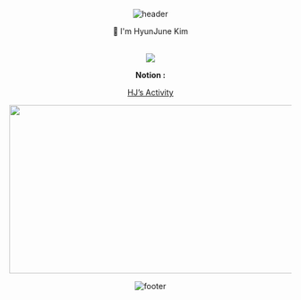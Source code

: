

<div align="center">
  
  ![header](https://capsule-render.vercel.app/api?type=egg&color=timeAuto&height=100&section=header&text=HyunJune%20Kim&fontSize=50)
  
👋 I'm HyunJune Kim<br><br>
<!-- <b>Skills :</b><br> -->

<!-- <div style="display:flex">
  <img alt="Html" src ="https://img.shields.io/badge/HTML-E34F26?&style=for-the-badge&logo=HTML5&logoColor=white"/>
  <img alt="Css" src ="https://img.shields.io/badge/CSS-1572B6?&style=for-the-badge&logo=CSS5&logoColor=white"/>
  <img alt="JavaScript" src ="https://img.shields.io/badge/JavaScript-F7DF1E?&style=for-the-badge&logo=JavaScript&logoColor=white"/>
  <img alt="jQuery" src ="https://img.shields.io/badge/jQuery-0769AD?&style=for-the-badge&logo=jQuery&logoColor=white"/>
<div> -->
  
<!-- <div>
  <img alt="Java" src ="https://img.shields.io/badge/Java-007396?&style=for-the-badge&logo=Java&logoColor=white"/>
  <img alt="Spring Boot" src ="https://img.shields.io/badge/SpringBoot-6DB33F?&style=for-the-badge&logo=Spring Boot&logoColor=white"/>
  <img alt="SpringSecurity" src ="https://img.shields.io/badge/SpringSecurity-0052CC?&style=for-the-badge&logo=Spring Security&logoColor=white"/>
  <img alt="PHP" src ="https://img.shields.io/badge/PHP-777BB4?&style=for-the-badge&logo=PHP&logoColor=white"/>
  <img alt="MySQL" src ="https://img.shields.io/badge/MySQL-4479A1?&style=for-the-badge&logo=MySQL&logoColor=white"/>
  <img alt="Thymeleaf" src ="https://img.shields.io/badge/Thymeleaf-005F0F?&style=for-the-badge&logo=Thymeleaf&logoColor=white"/>
  
</div> -->

<!-- <b>Stats :</b><br> -->
<!-- ![trophy](https://github-profile-trophy.vercel.app/?username=tkdlek0501) -->

<!-- ![tkdlek0501's GitHub stats](https://github-readme-stats.vercel.app/api?username=tkdlek0501&show_icons=true&theme=highcontrast) -->
  
<!-- [![tkdlek0501's github stats](https://github-readme-stats.vercel.app/api/top-langs/?username=tkdlek0501&show_icons=true&hide_border=true&title_color=004386&icon_color=004386&layout=compact)](https://github.com/tkdlek0501) -->

<!-- <b>Languages :</b><br>
<p>
  <a href="https://github.com/anuraghazra/github-readme-stats"><img src="https://github-readme-stats.vercel.app/api/top-langs/?username=tkdlek0501&layout=compact&hide=Visual,&%20Basic&theme=highcontrast"></a>
</p> -->
  
<!-- <b>Streak :</b><br> -->
<p>
  <img src="https://github-readme-streak-stats.herokuapp.com/?user=tkdlek0501&">
</p>

<b>Notion :</b>
<p><a href="https://www.notion.so/khj0501/HJ-s-Activity-7fb0436318f64a69aeeff9db1b7c50ec?pvs=4">HJ’s Activity</a></p>

<a href="https://github.com/devxb/gitanimals">
<img
  src="https://render.gitanimals.org/farms/tkdlek0501"
  width="600"
  height="300"
/>
</a>

  
  ![footer](https://capsule-render.vercel.app/api?type=egg&color=timeAuto&height=100&section=footer)
</div>  
  

